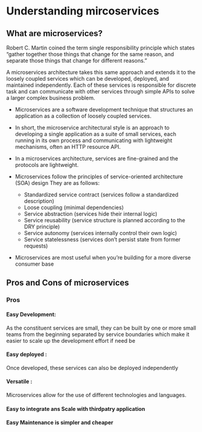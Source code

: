 # Understanding mircoservices

## What are microservices? 
Robert C. Martin coined the term single responsibility principle which states “gather together those things that change for the same reason, and separate those things that change for different reasons.”

A microservices architecture takes this same approach and extends it to the loosely coupled services which can be developed, deployed, and maintained independently. Each of these services is responsible for discrete task and can communicate with other services through simple APIs to solve a larger complex business problem.

- Microservices are a software development technique that structures an application as a collection of loosely coupled services.
- In short, the microservice architectural style is an approach to developing a single application as a suite of small services, each running in its own process and communicating with lightweight mechanisms, often an HTTP resource API.
- In a microservices architecture, services are fine-grained and the protocols are lightweight.
- Microservices follow the principles of service-oriented architecture (SOA) design
  They are as follows:
    -  Standardized service contract (services follow a standardized description)
    -  Loose coupling (minimal dependencies)
    -  Service abstraction (services hide their internal logic)
    -  Service reusability (service structure is planned according to the DRY principle)
    -  Service autonomy (services internally control their own logic)
    -  Service statelessness (services don’t persist state from former requests)
   
- Microservices are most useful when you’re building for a more diverse consumer base

## Pros and Cons of microservices
### Pros
 #### Easy Development:
 As the constituent services are small, they can be built by one or more small teams from the beginning separated by service boundaries which make it easier to scale up the development effort if need be
 #### Easy deployed :
  Once developed, these services can also be deployed independently
#### Versatile :
Microservices allow for the use of different technologies and languages.
#### Easy to integrate ans Scale with thirdpatry application
#### Easy Maintenance is simpler and cheaper
